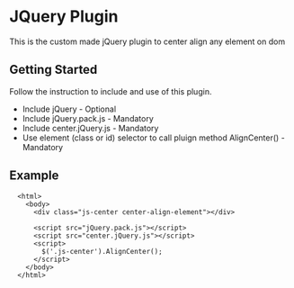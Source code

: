 # JQuery Plugin

This is the custom made jQuery plugin to center align any element on dom

## Getting Started

Follow the instruction to include and use of this plugin.
* Include jQuery - Optional
* Include jQuery.pack.js - Mandatory
* Include center.jQuery.js - Mandatory
* Use element (class or id) selector to call pluign method AlignCenter() - Mandatory


## Example

```
  <html>
    <body>
      <div class="js-center center-align-element"></div>

      <script src="jQuery.pack.js"></script>
      <script src="center.jQuery.js"></script>
      <script>
        $('.js-center').AlignCenter();
      </script>
    </body>
  </html>
```
